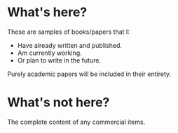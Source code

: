 # What's here?

These are samples of books/papers that I:
 - Have already written and published.
 - Am currently working.
 - Or plan to write in the future.
 
Purely academic papers will be included in their entirety. 

# What's not here?

The complete content of any commercial items.